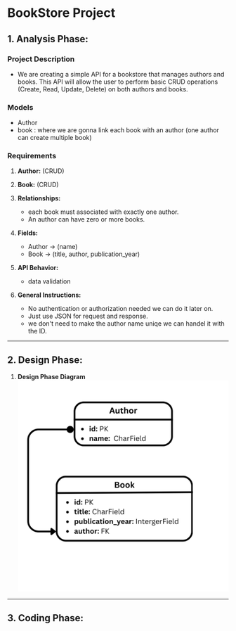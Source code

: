 # BookStore Project 

## 1. Analysis Phase:
### Project Description
- We are creating a simple API for a bookstore that manages authors and books. This API will allow the user to perform basic CRUD operations (Create, Read, Update, Delete) on both authors and books. 

### Models
- Author
- book : where we are gonna link each book with an author (one author can create multiple book)

### Requirements
1. **Author:** (CRUD)
2. **Book:** (CRUD)
3. **Relationships:** 
    - each book must associated with exactly one author.
    - An author can have zero or more books.

4. **Fields:**
    - Author -> (name)
    - Book -> (title, author, publication_year)

5. **API Behavior:**
    - data validation

6. **General Instructions:**
    - No authentication or authorization needed we can do it later on.
    - Just use JSON for request and response.
    - we don't need to make the author name uniqe we can handel it with the ID.
---

## 2. Design Phase:
1. **Design Phase Diagram**
![bookstore Diagram](images/bookstore_diagram.png)

---

## 3. Coding Phase:
